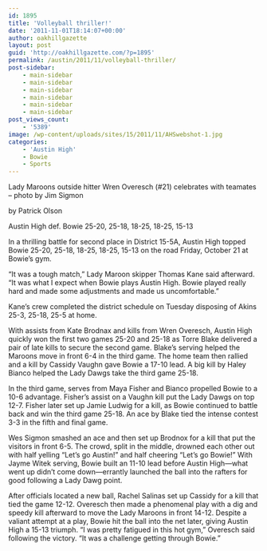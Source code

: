 ```yaml
---
id: 1895
title: 'Volleyball thriller!'
date: '2011-11-01T18:14:07+00:00'
author: oakhillgazette
layout: post
guid: 'http://oakhillgazette.com/?p=1895'
permalink: /austin/2011/11/volleyball-thriller/
post-sidebar:
    - main-sidebar
    - main-sidebar
    - main-sidebar
    - main-sidebar
    - main-sidebar
    - main-sidebar
post_views_count:
    - '5389'
image: /wp-content/uploads/sites/15/2011/11/AHSwebshot-1.jpg
categories:
    - 'Austin High'
    - Bowie
    - Sports
---
```


Lady Maroons outside hitter Wren Overesch (#21) celebrates with teamates – photo by Jim Sigmon

by Patrick Olson

Austin High def. Bowie 25-20, 25-18, 18-25, 18-25, 15-13

In a thrilling battle for second place in District 15-5A, Austin High topped Bowie 25-20, 25-18, 18-25, 18-25, 15-13 on the road Friday, October 21 at Bowie’s gym.

“It was a tough match,” Lady Maroon skipper Thomas Kane said afterward. “It was what I expect when Bowie plays Austin High. Bowie played really hard and made some adjustments and made us uncomfortable.”

Kane’s crew completed the district schedule on Tuesday disposing of Akins 25-3, 25-18, 25-5 at home.

With assists from Kate Brodnax and kills from Wren Overesch, Austin High quickly won the first two games 25-20 and 25-18 as Torre Blake delivered a pair of late kills to secure the second game. Blake’s serving helped the Maroons move in front 6-4 in the third game. The home team then rallied and a kill by Cassidy Vaughn gave Bowie a 17-10 lead. A big kill by Haley Bianco helped the Lady Dawgs take the third game 25-18.

In the third game, serves from Maya Fisher and Bianco propelled Bowie to a 10-6 advantage. Fisher’s assist on a Vaughn kill put the Lady Dawgs on top 12-7. Fisher later set up Jamie Ludwig for a kill, as Bowie continued to battle back and win the third game 25-18. An ace by Blake tied the intense contest 3-3 in the fifth and final game.

Wes Sigmon smashed an ace and then set up Brodnox for a kill that put the visitors in front 6-5. The crowd, split in the middle, drowned each other out with half yelling “Let’s go Austin!” and half cheering “Let’s go Bowie!” With Jayme Witek serving, Bowie built an 11-10 lead before Austin High—what went up didn’t come down—errantly launched the ball into the rafters for good following a Lady Dawg point.

After officials located a new ball, Rachel Salinas set up Cassidy for a kill that tied the game 12-12. Overesch then made a phenomenal play with a dig and speedy kill afterward to move the Lady Maroons in front 14-12. Despite a valiant attempt at a play, Bowie hit the ball into the net later, giving Austin High a 15-13 triumph. “I was pretty fatigued in this hot gym,” Overesch said following the victory. “It was a challenge getting through Bowie.”